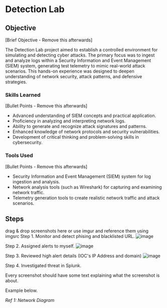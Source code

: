 # Detection Lab

## Objective
[Brief Objective - Remove this afterwards]

The Detection Lab project aimed to establish a controlled environment for simulating and detecting cyber attacks. The primary focus was to ingest and analyze logs within a Security Information and Event Management (SIEM) system, generating test telemetry to mimic real-world attack scenarios. This hands-on experience was designed to deepen understanding of network security, attack patterns, and defensive strategies.

### Skills Learned
[Bullet Points - Remove this afterwards]

- Advanced understanding of SIEM concepts and practical application.
- Proficiency in analyzing and interpreting network logs.
- Ability to generate and recognize attack signatures and patterns.
- Enhanced knowledge of network protocols and security vulnerabilities.
- Development of critical thinking and problem-solving skills in cybersecurity.

### Tools Used
[Bullet Points - Remove this afterwards]

- Security Information and Event Management (SIEM) system for log ingestion and analysis.
- Network analysis tools (such as Wireshark) for capturing and examining network traffic.
- Telemetry generation tools to create realistic network traffic and attack scenarios.

## Steps
drag & drop screenshots here or use imgur and reference them using imgsrc
Step 1. Monitor and detect phising and blacklisted URL.
![image](https://github.com/user-attachments/assets/c33d3a78-f8e5-4615-9d8b-803814d3303e)


Step 2. Assigned alerts to myself.
![image](https://github.com/user-attachments/assets/80c44814-b731-4646-852e-877e1fbf5c23)

Step 3. Reviewed high alert details (IOC's IP Address and domain)
![image](https://github.com/user-attachments/assets/075d355b-1758-4ef8-8ccb-11128a231017)

Step 4. Investigated threat in Splunk.





Every screenshot should have some text explaining what the screenshot is about.

Example below.

*Ref 1: Network Diagram*
